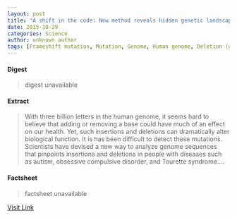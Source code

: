 ```yaml
---
layout: post
title: "A shift in the code: New method reveals hidden genetic landscape"
date: 2015-10-29
categories: Science
author: unknown author
tags: [Frameshift mutation, Mutation, Genome, Human genome, Deletion (genetics), Cold Spring Harbor Laboratory, Genetics, Life sciences, Biotechnology, Organisms, Biology]
---
```



#### Digest
>digest unavailable

#### Extract
>With three billion letters in the human genome, it seems hard to believe that adding or removing a base could have much of an effect on our health. Yet, such insertions and deletions can dramatically alter biological function. It is has been difficult to detect these mutations. Scientists have devised a new way to analyze genome sequences that pinpoints insertions and deletions in people with diseases such as autism, obsessive compulsive disorder, and Tourette syndrome....

#### Factsheet
>factsheet unavailable

[Visit Link](http://feeds.sciencedaily.com/~r/sciencedaily/~3/xYS3dBTWLUc/140817220100.htm)


